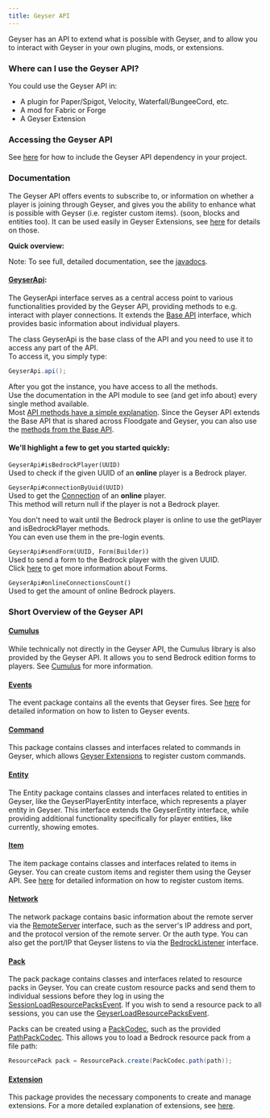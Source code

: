 ```yaml
---
title: Geyser API
---
```


Geyser has an API to extend what is possible with Geyser, and to allow you to interact with Geyser in your own plugins, mods, or extensions.

### Where can I use the Geyser API?
You could use the Geyser API in:
- A plugin for Paper/Spigot, Velocity, Waterfall/BungeeCord, etc.
- A mod for Fabric or Forge
- A Geyser Extension

### Accessing the Geyser API
See [here](/geyser/getting-started-with-the-api) for how to include the Geyser API dependency in your project.

### Documentation

The Geyser API offers events to subscribe to, or information on whether a player is joining through Geyser, and gives you the ability to enhance what is possible with Geyser (i.e. register custom items).
(soon, blocks and entities too).
It can be used easily in Geyser Extensions, see [here](/geyser/extensions) for details on those.

**Quick overview:** <br>
<div class="alert alert-info" role="alert">
    Note: To see full, detailed documentation, see the <a href="https://repo.opencollab.dev/javadoc/maven-snapshots/org/geysermc/geyser/api/latest">javadocs</a>.
</div>

#### [GeyserApi](https://github.com/GeyserMC/Geyser/blob/master/api/src/main/java/org/geysermc/geyser/api/GeyserApi.java):
The GeyserApi interface serves as a central access point to various functionalities provided by the Geyser API, providing methods to e.g. interact with player connections.
It extends the [Base API](https://github.com/GeyserMC/api/blob/master/base/src/main/java/org/geysermc/api/GeyserApiBase.java) interface, which provides basic information about individual players.

The class GeyserApi is the base class of the API and you need to use it to access any part of the API.<br>
To access it, you simply type:
```java
GeyserApi.api();
```

After you got the instance, you have access to all the methods.<br>
Use the documentation in the API module to see (and get info about) every single method available.  
Most [API methods have a simple explanation](https://github.com/GeyserMC/Geyser/blob/master/api/src/main/java/org/geysermc/geyser/api/GeyserApi.java).
Since the Geyser API extends the Base API that is shared across Floodgate and Geyser, you can also use the [methods from the Base API](https://github.com/GeyserMC/api/blob/master/base/src/main/java/org/geysermc/api/GeyserApiBase.java).


#### We'll highlight a few to get you started quickly:
`GeyserApi#isBedrockPlayer(UUID)`<br>
Used to check if the given UUID of an **online** player is a Bedrock player.

`GeyserApi#connectionByUuid(UUID)`<br>
Used to get the [Connection](https://github.com/GeyserMC/api/blob/master/base/src/main/java/org/geysermc/api/connection/Connection.java) of an **online** player.<br>
This method will return null if the player is not a Bedrock player.

<div class="alert alert-info" role="alert">
    You don't need to wait until the Bedrock player is online to use the getPlayer and isBedrockPlayer methods.<br>
    You can even use them in the pre-login events.
</div>

`GeyserApi#sendForm(UUID, Form(Builder))`<br>
Used to send a form to the Bedrock player with the given UUID.<br>
Click [here](/geyser/forms/) to get more information about Forms.

`GeyserApi#onlineConnectionsCount()`<br>
Used to get the amount of online Bedrock players.

### Short Overview of the Geyser API

#### [Cumulus](https://github.com/GeyserMC/Cumulus/tree/master/src/main/java/org/geysermc/cumulus)
While technically not directly in the Geyser API, the Cumulus library is also provided by the Geyser API. 
It allows you to send Bedrock edition forms to players. See [Cumulus](/geyser/forms/) for more information.

#### [Events](https://github.com/GeyserMC/Geyser/tree/master/api/src/main/java/org/geysermc/geyser/api/event)
The event package contains all the events that Geyser fires. See [here](/geyser/events) for detailed information on how to listen to Geyser events.

#### [Command](https://github.com/GeyserMC/Geyser/tree/master/api/src/main/java/org/geysermc/geyser/api/command)
This package contains classes and interfaces related to commands in Geyser, which allows [Geyser Extensions](/geyser/extensions) to register custom commands.

#### [Entity](https://github.com/GeyserMC/Geyser/tree/master/api/src/main/java/org/geysermc/geyser/api/entity)
The Entity package contains classes and interfaces related to entities in Geyser, like the GeyserPlayerEntity interface, 
which represents a player entity in Geyser. This interface extends the GeyserEntity interface, while providing additional functionality specifically for player entities, 
like currently, showing emotes.

#### [Item](https://github.com/GeyserMC/Geyser/tree/master/api/src/main/java/org/geysermc/geyser/api/item)
The item package contains classes and interfaces related to items in Geyser. You can create custom items and register them using the Geyser API.
See [here](/geyser/custom-items) for detailed information on how to register custom items.

#### [Network](https://github.com/GeyserMC/Geyser/tree/master/api/src/main/java/org/geysermc/geyser/api/network)
The network package contains basic information about the remote server via the 
[RemoteServer](https://github.com/GeyserMC/Geyser/blob/master/api/src/main/java/org/geysermc/geyser/api/network/RemoteServer.java)
interface, such as the server's IP address and port, and the protocol version of the remote server. Or the auth type.
You can also get the port/IP that Geyser listens to via the [BedrockListener](https://github.com/GeyserMC/Geyser/blob/master/api/src/main/java/org/geysermc/geyser/api/network/BedrockListener.java) interface.

#### [Pack](https://github.com/GeyserMC/Geyser/tree/master/api/src/main/java/org/geysermc/geyser/api/pack)
The pack package contains classes and interfaces related to resource packs in Geyser. You can create custom resource packs and send them to individual sessions before they log in using the [SessionLoadResourcePacksEvent](https://github.com/GeyserMC/Geyser/blob/master/api/src/main/java/org/geysermc/geyser/api/event/bedrock/SessionLoadResourcePacksEvent.java).
If you wish to send a resource pack to all sessions, you can use the [GeyserLoadResourcePacksEvent](https://github.com/GeyserMC/Geyser/blob/master/api/src/main/java/org/geysermc/geyser/api/event/lifecycle/GeyserLoadResourcePacksEvent.java).

Packs can be created using a [PackCodec](https://github.com/GeyserMC/Geyser/blob/master/api/src/main/java/org/geysermc/geyser/api/pack/PackCodec.java), such as the provided [PathPackCodec](https://github.com/GeyserMC/Geyser/blob/master/api/src/main/java/org/geysermc/geyser/api/pack/PathPackCodec.java).
This allows you to load a Bedrock resource pack from a file path:
```java
ResourcePack pack = ResourcePack.create(PackCodec.path(path));
```

#### [Extension](https://github.com/GeyserMC/Geyser/tree/master/api/src/main/java/org/geysermc/geyser/api/extension)
This package provides the necessary components to create and manage extensions.
For a more detailed explanation of extensions, see [here](/geyser/extensions).
